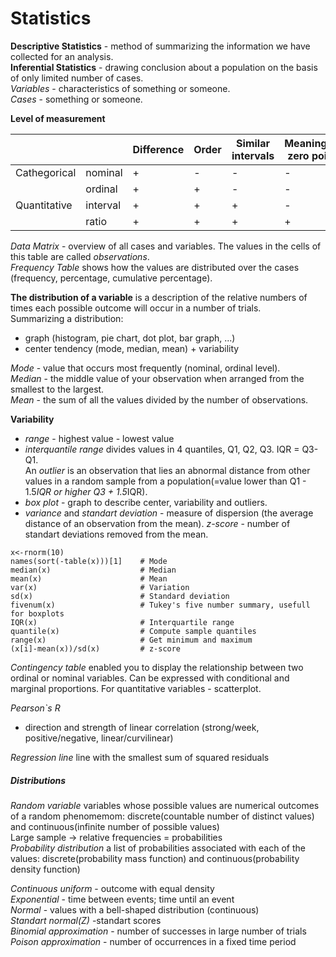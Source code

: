  # Statistics

__Descriptive Statistics__ - method of summarizing the information we have collected for an analysis.   
__Inferential Statistics__ - drawing conclusion about a population on the basis of only limited number of cases.   
_Variables_ - characteristics of something or someone.  
_Cases_ - something or someone.  

__Level of measurement__

|              |          | Difference | Order | Similar intervals | Meaningful zero point | Example |
|--------------|----------|------------|-------|-------------------|-----------------------|---------|
| Cathegorical | nominal  | +          | -     | -                 | -                     | gender  |
|              | ordinal  | +          | +     | -                 | -                     | win     |
| Quantitative | interval | +          | +     | +                 | -                     | age     |
|              | ratio    | +          | +     | +                 | +                     | height  |

_Data Matrix_ - overview of all cases and variables. The values in the cells of this table are called _observations_.  
_Frequency Table_ shows how the values are distributed over the cases (frequency, percentage, cumulative percentage).

__The distribution of a variable__ is a description of the relative numbers of times each possible outcome will occur in a number of trials.  
Summarizing a distribution:
  * graph (histogram, pie chart, dot plot, bar graph, ...)
  * center tendency (mode, median, mean) + variability

_Mode_ - value that occurs most frequently (nominal, ordinal level).  
_Median_ - the middle value of your observation when arranged from the smallest to the largest.  
_Mean_ - the sum of all the values divided by the number of observations.  

__Variability__
  * _range_ - highest value - lowest value
  * _interquantile range_ divides values in 4 quantiles, Q1, Q2, Q3. IQR = Q3-Q1.  
An _outlier_ is an observation that lies an abnormal distance from other values in a random sample from a population(=value lower than Q1 - 1.5*IQR or higher Q3 + 1.5*IQR).
  * _box plot_ - graph to describe center, variability and outliers.  
  * _variance_ and _standart deviation_ - measure of dispersion (the average distance of an observation from the mean).
_z-score_ - number of standart deviations removed from the mean.  

```
x<-rnorm(10)
names(sort(-table(x)))[1]    # Mode
median(x)                    # Median
mean(x)                      # Mean
var(x)                       # Variation
sd(x)                        # Standard deviation
fivenum(x)                   # Tukey's five number summary, usefull for boxplots
IQR(x)                       # Interquartile range
quantile(x)                  # Compute sample quantiles
range(x)                     # Get minimum and maximum
(x[i]-mean(x))/sd(x)         # z-score
```

_Contingency table_ enabled you to display the relationship between two ordinal or nominal variables. Can be expressed with conditional and marginal proportions. For quantitative variables - scatterplot.

_Pearson`s R_
  * direction and strength of linear correlation
(strong/week, positive/negative, linear/curvilinear)

_Regression line_ line with the smallest sum of squared residuals

##### Distributions

_Random variable_ variables whose possible values are numerical outcomes of a random phenomemom: discrete(countable number of distinct values) and continuous(infinite number of possible values)  
Large sample -> relative frequencies = probabilities  
_Probability distribution_ a list of probabilities associated with each of the values: discrete(probability mass function) and continuous(probability density function)  

_Continuous uniform_ - outcome with equal density  
_Exponential_ - time between events; time until an event  
_Normal_ - values with a bell-shaped distribution (continuous)  
_Standart normal(Z)_ -standart scores  
_Binomial approximation_ - number of successes in large number of trials  
_Poison approximation_ - number of occurrences in a fixed time period   